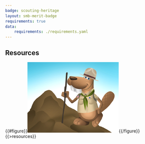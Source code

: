 ```yaml
---
badge: scouting-heritage
layout: smb-merit-badge
requirements: true
data:
    requirements: ./requirements.yaml
---
```


## Resources

{{#figure}}<img src="scouting-heritage-bucky.jpg" class="W(100%)" />{{/figure}}
{{>resources}}
